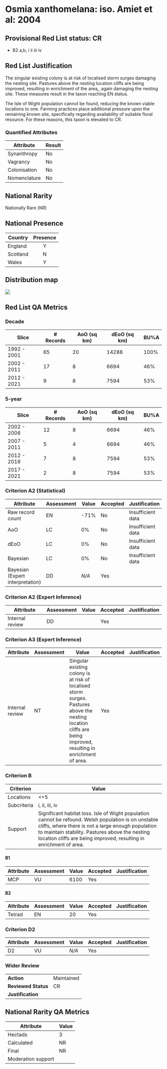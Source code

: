 # Osmia xanthomelana: iso. Amiet et al: 2004

## Provisional Red List status: CR
- B2 a,b, i
ii
iii
iv

## Red List Justification
The singular existing colony is at risk of localised storm surges damaging the nesting site. Pastures above the nesting location cliffs are being improved, resulting in enrichment of the area,, again damaging the nesting site. These measures result in the taxon reaching EN status.

The Isle of Wight population cannot be found, reducing the known viable locations to one. Farming practices place additional pressure upon the remaining known site, specifically regarding availability of suitable floral resource. For these reasons, this taxon is elevated to CR.
### Quantified Attributes
|Attribute|Result|
|---|---|
|Synanthropy|No|
|Vagrancy|No|
|Colonisation|No|
|Nomenclature|No|


## National Rarity
Nationally Rare (*NR*)

## National Presence
|Country|Presence
|---|:-:|
|England|Y|
|Scotland|N|
|Wales|Y|


## Distribution map
![](../map/234.svg)

## Red List QA Metrics
### Decade
| Slice | # Records | AoO (sq km) | dEoO (sq km) |BU%A |
|---|---|---|---|---|
|1992 - 2001|65|20|14288|100%|
|2002 - 2011|17|8|6694|46%|
|2012 - 2021|9|8|7594|53%|
### 5-year
| Slice | # Records | AoO (sq km) | dEoO (sq km) |BU%A |
|---|---|---|---|---|
|2002 - 2006|12|8|6694|46%|
|2007 - 2011|5|4|6694|46%|
|2012 - 2016|7|8|7594|53%|
|2017 - 2021|2|8|7594|53%|
### Criterion A2 (Statistical)
|Attribute|Assessment|Value|Accepted|Justification
|---|---|---|---|---|
|Raw record count|EN|-71%|No|Insufficient data|
|AoO|LC|0%|No|Insufficient data|
|dEoO|LC|0%|No|Insufficient data|
|Bayesian|LC|0%|No|Insufficient data|
|Bayesian (Expert interpretation)|DD|*N/A*|Yes||
### Criterion A2 (Expert Inference)
|Attribute|Assessment|Value|Accepted|Justification
|---|---|---|---|---|
|Internal review|DD||Yes||
### Criterion A3 (Expert Inference)
|Attribute|Assessment|Value|Accepted|Justification
|---|---|---|---|---|
|Internal review|NT|Singular existing colony is at risk of localised storm surges. Pastures above the nesting location cliffs are being improved, resulting in enrichment of area.|Yes||
### Criterion B
|Criterion| Value|
|---|---|
|Locations|<=5|
|Subcriteria|i, ii, iii, iv|
|Support|Significant habitat loss. Isle of Wight population cannot be refound. Welsh population is on unstable cliffs, where there is not a large enough population to maintain stability. Pastures above the nesting location cliffs are being improved, resulting in enrichment of area.|
#### B1
|Attribute|Assessment|Value|Accepted|Justification
|---|---|---|---|---|
|MCP|VU|6100|Yes||
#### B2
|Attribute|Assessment|Value|Accepted|Justification
|---|---|---|---|---|
|Tetrad|EN|20|Yes||
### Criterion D2
|Attribute|Assessment|Value|Accepted|Justification
|---|---|---|---|---|
|D2|VU|*N/A*|Yes||
### Wider Review
|  |  |
|---|---|
|**Action**|Maintained|
|**Reviewed Status**|CR|
|**Justification**||


## National Rarity QA Metrics
|Attribute|Value|
|---|---|
|Hectads|3|
|Calculated|NR|
|Final|NR|
|Moderation support||



